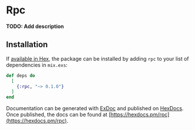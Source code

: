# Rpc

**TODO: Add description**

## Installation

If [available in Hex](https://hex.pm/docs/publish), the package can be installed
by adding `rpc` to your list of dependencies in `mix.exs`:

```elixir
def deps do
  [
    {:rpc, "~> 0.1.0"}
  ]
end
```

Documentation can be generated with [ExDoc](https://github.com/elixir-lang/ex_doc)
and published on [HexDocs](https://hexdocs.pm). Once published, the docs can
be found at [https://hexdocs.pm/rpc](https://hexdocs.pm/rpc).

